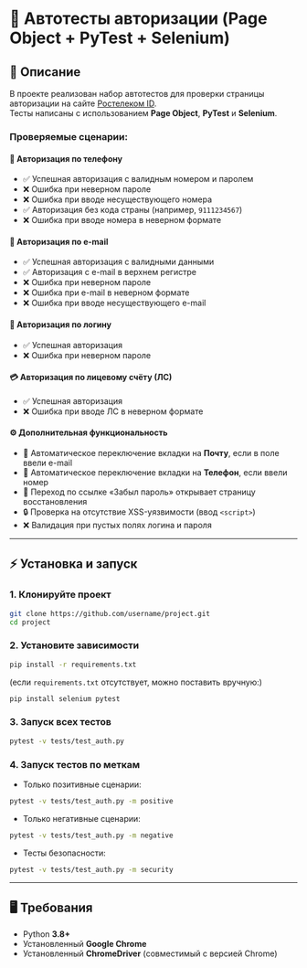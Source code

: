 # 🧪 Автотесты авторизации (Page Object + PyTest + Selenium)

## 📌 Описание
В проекте реализован набор автотестов для проверки страницы авторизации на сайте [Ростелеком ID](https://b2c.passport.rt.ru).  
Тесты написаны с использованием **Page Object**, **PyTest** и **Selenium**.  

### Проверяемые сценарии:

#### 🔑 Авторизация по телефону
- ✅ Успешная авторизация с валидным номером и паролем  
- ❌ Ошибка при неверном пароле  
- ❌ Ошибка при вводе несуществующего номера  
- ✅ Авторизация без кода страны (например, `9111234567`)  
- ❌ Ошибка при вводе номера в неверном формате  

#### 📧 Авторизация по e-mail
- ✅ Успешная авторизация с валидными данными  
- ✅ Авторизация с e-mail в верхнем регистре  
- ❌ Ошибка при неверном пароле  
- ❌ Ошибка при e-mail в неверном формате  
- ❌ Ошибка при вводе несуществующего e-mail  

#### 👤 Авторизация по логину
- ✅ Успешная авторизация  
- ❌ Ошибка при неверном пароле  

#### 💳 Авторизация по лицевому счёту (ЛС)
- ✅ Успешная авторизация  
- ❌ Ошибка при вводе ЛС в неверном формате  

#### ⚙️ Дополнительная функциональность
- 🔄 Автоматическое переключение вкладки на **Почту**, если в поле ввели e-mail  
- 🔄 Автоматическое переключение вкладки на **Телефон**, если ввели номер  
- 🔗 Переход по ссылке «Забыл пароль» открывает страницу восстановления  
- 🔒 Проверка на отсутствие XSS-уязвимости (ввод `<script>`)  
- ❌ Валидация при пустых полях логина и пароля  

---

## ⚡ Установка и запуск

### 1. Клонируйте проект
```bash
git clone https://github.com/username/project.git
cd project
```

### 2. Установите зависимости
```bash
pip install -r requirements.txt
```

(если `requirements.txt` отсутствует, можно поставить вручную:)
```bash
pip install selenium pytest
```

### 3. Запуск всех тестов
```bash
pytest -v tests/test_auth.py
```

### 4. Запуск тестов по меткам
- Только позитивные сценарии:
```bash
pytest -v tests/test_auth.py -m positive
```

- Только негативные сценарии:
```bash
pytest -v tests/test_auth.py -m negative
```

- Тесты безопасности:
```bash
pytest -v tests/test_auth.py -m security
```

---

## 🖥 Требования
- Python **3.8+**  
- Установленный **Google Chrome**  
- Установленный **ChromeDriver** (совместимый с версией Chrome)  
